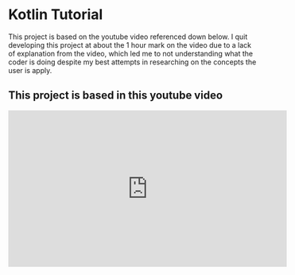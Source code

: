 # Kotlin Tutorial
This project is based on the youtube video referenced down below. 
I quit developing this project at about the 1 hour mark on the video due to a lack of explanation from the video, 
which led me to not understanding what the coder is doing despite my best attempts in researching on the concepts
the user is apply.


## This project is based in this youtube video
<iframe width="560" height="315" src="https://www.youtube.com/embed/jh1GXnFw7rM?si=DwZNvJn0zF2H_wvL" title="YouTube video player" frameborder="0" allow="accelerometer; autoplay; clipboard-write; encrypted-media; gyroscope; picture-in-picture; web-share" referrerpolicy="strict-origin-when-cross-origin" allowfullscreen></iframe>
